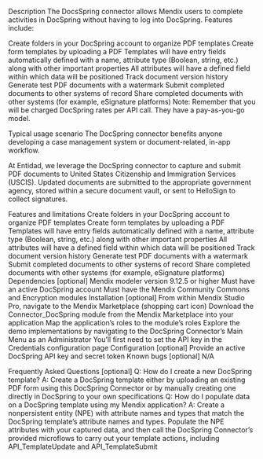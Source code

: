 Description
The DocsSpring connector allows Mendix users to complete activities in DocSpring without having to log into DocSpring. Features include:

Create folders in your DocSpring account to organize PDF templates
Create form templates by uploading a PDF
Templates will have entry fields automatically defined with a name, attribute type (Boolean, string, etc.) along with other important properties 
All attributes will have a defined field within which data will be positioned
Track document version history
Generate test PDF documents with a watermark
Submit completed documents to other systems of record
Share completed documents with other systems (for example, eSignature platforms)
Note: Remember that you will be charged DocSpring rates per API call. They have a pay-as-you-go model.

Typical usage scenario
The DocSpring connector benefits anyone developing a case management system or document-related, in-app workflow.

At Entidad, we leverage the DocSpring connector to capture and submit PDF documents to United States Citizenship and Immigration Services (USCIS). Updated documents are submitted to the appropriate government agency, stored within a secure document vault, or sent to HelloSign to collect signatures.

Features and limitations
Create folders in your DocSpring account to organize PDF templates
Create form templates by uploading a PDF
Templates will have entry fields automatically defined with a name, attribute type (Boolean, string, etc.) along with other important properties 
All attributes will have a defined field within which data will be positioned
Track document version history
Generate test PDF documents with a watermark
Submit completed documents to other systems of record
Share completed documents with other systems (for example, eSignature platforms)
Dependencies [optional]
Mendix modeler version 9.12.5 or higher
Must have an active DocSpring account
Must have the Mendix Community Commons and Encryption modules
Installation [optional]
From within Mendix Studio Pro, navigate to the Mendix Marketplace (shopping cart icon)
Download the Connector_DocSpring module from the Mendix Marketplace into your application
Map the application’s roles to the module’s roles
Explore the demo implementations by navigating to the DocSpring Connector’s Main Menu as an Administrator
You’ll first need to set the API key in the Credentials configuration page
Configuration [optional]
Provide an active DocSpring API key and secret token
Known bugs [optional]
N/A

Frequently Asked Questions [optional]
Q: How do I create a new DocSpring template?
A: Create a DocSpring template either by uploading an existing PDF form using this DocSpring Connector or by manually creating one directly in DocSpring to your own specifications
Q: How do I populate data on a DocSpring template using my Mendix application?
A: Create a nonpersistent entity (NPE) with attribute names and types that match the DocSpring template’s attribute names and types. Populate the NPE attributes with your captured data, and then call the DocSpring Connector’s provided microflows to carry out your template actions, including API_TemplateUpdate and API_TemplateSubmit
